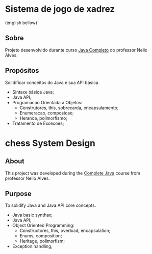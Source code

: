 # Sistema de jogo de xadrez
(english bellow)

## Sobre
Projeto desenvolvido durante curso [Java Completo](https://www.udemy.com/course/java-curso-completo/) do professor Nelio Alves.<br>

## Propósitos
Solidificar conceitos do Java e sua API básica. <br>

- Sintaxe básica Java;
- Java API;
- Programacao Orientada a Objetos:
  - Construtores, this, sobrecarda, encapsulamento;
  - Enumeracao, composicao;
  - Heranca, polimorfismo;
- Tratamento de Excecoes;

###
# chess System Design
## About
This project was developed during the [Complete Java](https://www.udemy.com/course/java-curso-completo/) course from professor Nelio Alves.<br>

## Purpose
To solidify Java and Java API core concepts. <br>
- Java basic synthax;
- Java API;
- Object Oriented Programming:
  - Constructores, this, overload, encapsulation;
  - Enums, composition;
  - Heritage, polimorfism;
- Exception handling;

